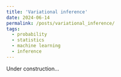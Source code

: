 ```yaml
---
title: 'Variational inference'
date: 2024-06-14
permalink: /posts/variational_inference/
tags:
  - probability
  - statistics
  - machine learning
  - inference
---
```


Under construction...

